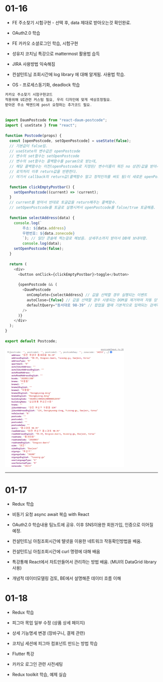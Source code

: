 # 01-16

- FE 주소찾기 시험구현 - 선택 후, data 제대로 받아오는것 확인완료.

- OAuth2.0 학습

- FE 카카오 소셜로그인 학습, 시험구현

- 성유지 코치님 특강으로 mattermost 활용법 습득

- JIRA 사용방법 익숙해짐

- 컨설턴트님 조회시간에 log library 에 대해 알게됨. 사용법 학습.

- OS - 프로세스동기화, deadlock 학습

```js
카카오 주소찾기 시험구현코드
적용위해 UI관련 커스텀 필요, 우리 디자인에 맞게 색상조정필요.
받아온 주소 백엔드에 post 요청하는 추가코드 필요.


import DaumPostcode from "react-daum-postcode";
import { useState } from "react";

function Postcode(props) {
  const [openPostcode, setOpenPostcode] = useState(false);
  // 기본값이 false임.
  // useState의 변수값은 openPostcode
  // 변수의 set함수는 setOpenPostcode
  // 변수의 set함수는 콜백함수를 param으로 받는데,
  // 해당 콜백함수는 이전(openPostcode로 지정된/ 변수이름이 뭐든 no 상관)값을 받아서,
  // 로직처리 이후 return값을 반환한다.
  // 여기서 callback의 return값(콜백함수 말고 정적인자를 써도 됨)이 새로운 openPostcode의 값이 됨.

  function clickEmptyPostbar() {
    setOpenPostcode((current) => !current);
  }
  // current를 받아서 반대로 토글값을 return해주는 콜백함수.
  // setOpenPostcode를 토글로 실행시켜서 openPostcode를 false/true 토글해줌.

  function selectAddress(data) {
    console.log(`
        주소: ${data.address}
        우편번호: ${data.zonecode}
        `); // 일단 콘솔에 찍는걸로 해놨음. 상세주소까지 받아서 DB에 보내야함.
        console.log(data);
    setOpenPostcode(false);
  }

  return (
    <div>
      <button onClick={clickEmptyPostbar}>toggle</button>

      {openPostcode && (
        <DaumPostcode
          onComplete={selectAddress} // 값을 선택할 경우 실행되는 이벤트
          autoClose={false} // 값을 선택할 경우 사용되는 DOM을 제거하여 자동 닫힘 설정
          defaultQuery="동서대로 98-39" // 팝업을 열때 기본적으로 입력되는 검색어. 대전캠주소 해놨음.
        />
      )}
    </div>
  );
}

export default Postcode;
```

<img title="" src="./resources/img/kakao_postcode_response.png" alt="loading-ag-122" width="393">

---

# 01-17

- Redux 학습

- 비동기 요청 async await 복습 with React

- OAuth2.0 학습내용 팀노트에 공유. 이후 SNS이용한 회원가입, 인증으로 이어질 예정.

- 컨설턴트님 아침조회시간에 텔넷을 이용한 네트워크 작동확인방법을 배움.

- 컨설턴트님 아침조회시간에 curl 명령에 대해 배움

- 특강통해 React에서 차트만들어서 관리하는 방법 배움. (MUI의 DataGrid library 사용)

- 개념적 데이터모델링 검토, BE에서 설명해준 데이터 흐름 이해

# 01-18

- Redux 학습

- 피그마 목업 일부 수정 (상품 상세 페이지)

- 상세 기능명세 변경 (장바구니, 결제 관련)

- 코치님 세션에 피그마 컴포넌트 만드는 방법 학습

- Flutter 특강

- 카카오 로그인 관련 사전세팅

- Redux toolkit 학습, 예제 실습

